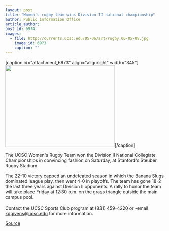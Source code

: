 ```yaml
---
layout: post
title: "Women's rugby team wins Division II national championship"
author: Public Information Office
article_author: 
post_id: 6974
images:
  - file: http://currents.ucsc.edu/05-06/art/rugby.06-05-08.jpg
    image_id: 6973
    caption: ""
---
```


[caption id="attachment_6973" align="alignright" width="345"]<a href="http://dev-ucsc-news.pantheonsite.io/wp-content/uploads/2006/05/rugby.06-05-08.jpg"><img class="size-full wp-image-6973" src="http://dev-ucsc-news.pantheonsite.io/wp-content/uploads/2006/05/rugby.06-05-08.jpg" alt="" width="345" height="257" /></a>[/caption]
<a name="content" id="content"></a>
<p>
  The UCSC Women's Rugby Team won the Division II National Collegiate Championships in convincing fashion on Saturday, at Stanford's Steuber Rugby Stadium.
</p>
<p>
  The 22-10 victory capped an undefeated season in which the Banana Slugs dominated league play, then went 4-0 in playoffs. The team has gone 18-2 the last three years against Division II opponents. A rally to honor the team will take place Friday at 12:30 p.m. on the grass triangle outside the main campus pool.<br>
  <br>
  Contact the UCSC Sports Club program at (831) 459-4220 or -email <a href="mailto:kdgivens@ucsc.edu">kdgivens@ucsc.edu</a> for more information.
</p>
<p><a href="http://www1.ucsc.edu/currents/05-06/05-08/brief-rugby.asp" title="Permalink to brief-rugby">Source</a></p>
